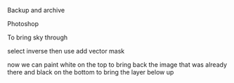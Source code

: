 Backup and archive

Photoshop

To bring sky through

select inverse
then use add vector mask

now we can paint white on the top to bring back the image that was already there and black on the bottom to bring the layer below up